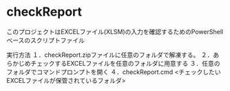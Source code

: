 # checkReport

このプロジェクトはEXCELファイル(XLSM)の入力を確認するためのPowerShellベースのスクリプトファイル

実行方法
  １．checkReport.zipファイルに任意のフォルダで解凍する。
  ２．あらかじめチェックするEXCELファイルを任意のフォルダに用意する
  ３．任意のフォルダでコマンドプロンプトを開く
  ４．checkReport.cmd <チェックしたいEXCELファイルが保管されているフォルダ>
  
